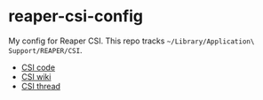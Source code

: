 # reaper-csi-config
My config for Reaper CSI. This repo tracks `~/Library/Application\ Support/REAPER/CSI`.
- [CSI code](https://github.com/GeoffAWaddington/CSICode)
- [CSI wiki](https://github.com/GeoffAWaddington/CSIWiki/wiki)
- [CSI thread](https://forum.cockos.com/showthread.php?t=183143)